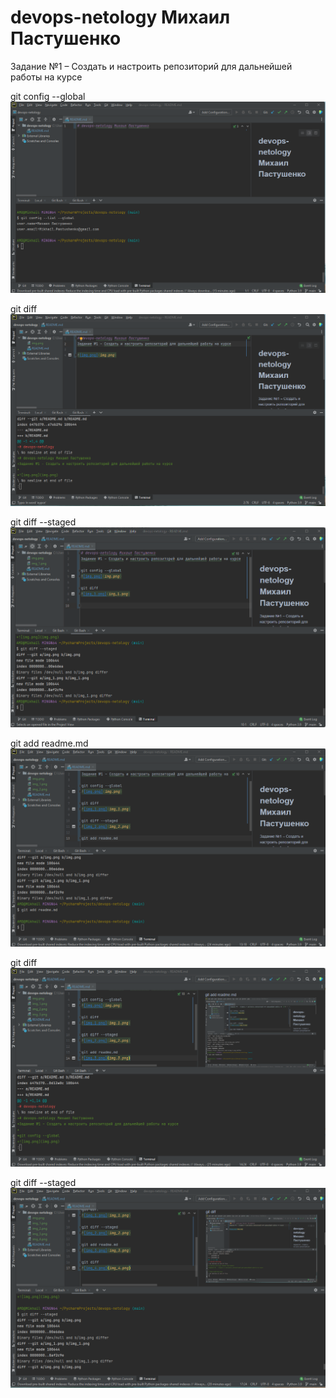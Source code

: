 # devops-netology Михаил Пастушенко
Задание №1 – Создать и настроить репозиторий для дальнейшей работы на курсе

git config --global
![img.png](img.png)

git diff
![img_1.png](img_1.png)

git diff --staged
![img_2.png](img_2.png)

git add readme.md
![img_3.png](img_3.png)

git diff
![img_4.png](img_4.png)

git diff --staged
![img_5.png](img_5.png)